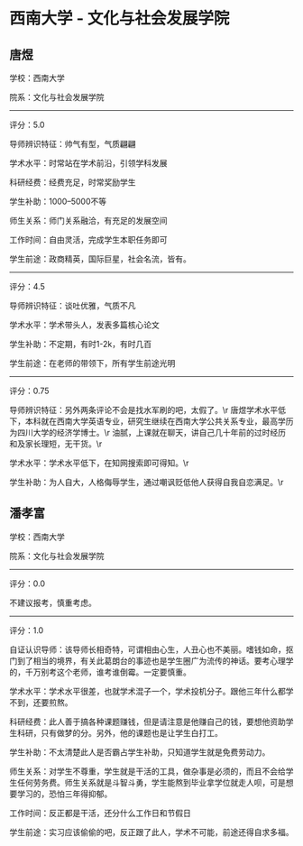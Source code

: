 # 西南大学 - 文化与社会发展学院

## 唐煜

学校：西南大学

院系：文化与社会发展学院

* * *

评分：5.0

导师辨识特征：帅气有型，气质翩翩

学术水平：时常站在学术前沿，引领学科发展

科研经费：经费充足，时常奖励学生

学生补助：1000–5000不等

师生关系：师门关系融洽，有充足的发展空间

工作时间：自由灵活，完成学生本职任务即可

学生前途：政商精英，国际巨星，社会名流，皆有。

* * *

评分：4.5

导师辨识特征：谈吐优雅，气质不凡

学术水平：学术带头人，发表多篇核心论文

学生补助：不定期，有时1-2k，有时几百

学生前途：在老师的带领下，所有学生前途光明

* * *

评分：0.75

导师辨识特征：另外两条评论不会是找水军刷的吧，太假了。\r
唐煜学术水平低下，本科就在西南大学英语专业，研究生继续在西南大学公共关系专业，最高学历为四川大学的经济学博士。\r
油腻，上课就在聊天，讲自己几十年前的过时经历和及家长理短，无干货。\r

学术水平：学术水平低下，在知网搜索即可得知。\r

学生补助：为人自大，人格侮辱学生，通过嘲讽贬低他人获得自我自恋满足。\r

## 潘孝富

学校：西南大学

院系：文化与社会发展学院

* * *

评分：0.0

不建议报考，慎重考虑。

* * *

评分：1.0

自证认识导师：该导师长相奇特，可谓相由心生，人丑心也不美丽。嗜钱如命，抠门到了相当的境界，有关此葛朗台的事迹也是学生圈广为流传的神话。要考心理学的，千万别考这个老师，谁考谁倒霉。一定要慎重。

学术水平：学术水平很差，也就学术混子一个，学术投机分子。跟他三年什么都学不到，还要煎熬。

科研经费：此人善于搞各种课题赚钱，但是请注意是他赚自己的钱，要想他资助学生科研，只有做梦的分。另外，他的课题也是让学生白打工。

学生补助：不太清楚此人是否霸占学生补助，只知道学生就是免费劳动力。

师生关系：对学生不尊重，学生就是干活的工具，做杂事是必须的，而且不会给学生任何劳务费。师生关系就是斗智斗勇，学生能熬到毕业拿学位就走人呗，可是想要学习的，恐怕三年得抑郁。

工作时间：反正都是干活，还分什么工作日和节假日

学生前途：实习应该偷偷的吧，反正跟了此人，学术不可能，前途还得自求多福。